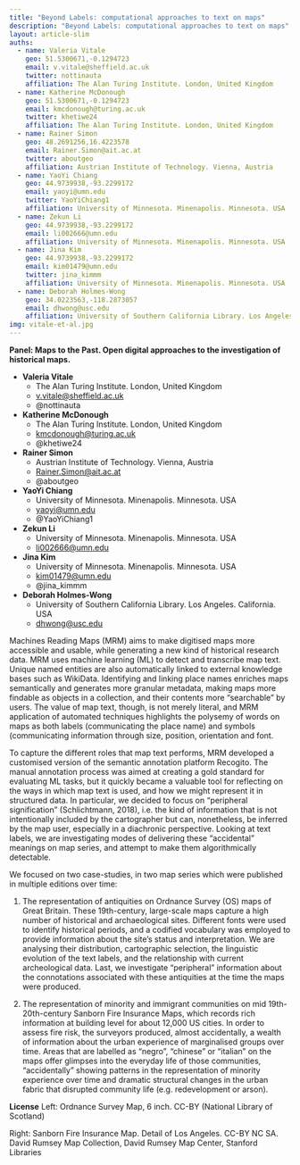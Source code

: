 ```yaml
---
title: "Beyond Labels: computational approaches to text on maps"
description: "Beyond Labels: computational approaches to text on maps"
layout: article-slim
auths:
  - name: Valeria Vitale
    geo: 51.5300671,-0.1294723
    email: v.vitale@sheffield.ac.uk
    twitter: nottinauta
    affiliation: The Alan Turing Institute. London, United Kingdom
  - name: Katherine McDonough
    geo: 51.5300671,-0.1294723
    email: kmcdonough@turing.ac.uk
    twitter: khetiwe24
    affiliation: The Alan Turing Institute. London, United Kingdom
  - name: Rainer Simon
    geo: 48.2691256,16.4223578
    email: Rainer.Simon@ait.ac.at
    twitter: aboutgeo
    affiliation: Austrian Institute of Technology. Vienna, Austria
  - name: YaoYi Chiang
    geo: 44.9739938,-93.2299172
    email: yaoyi@umn.edu
    twitter: YaoYiChiang1
    affiliation: University of Minnesota. Minenapolis. Minnesota. USA
  - name: Zekun Li
    geo: 44.9739938,-93.2299172
    email: li002666@umn.edu
    affiliation: University of Minnesota. Minenapolis. Minnesota. USA
  - name: Jina Kim
    geo: 44.9739938,-93.2299172
    email: kim01479@umn.edu
    twitter: jina_kimmm
    affiliation: University of Minnesota. Minenapolis. Minnesota. USA
  - name: Deborah Holmes-Wong
    geo: 34.0223563,-118.2873057
    email: dhwong@usc.edu
    affiliation: University of Southern California Library. Los Angeles. California. USA
img: vitale-et-al.jpg
---
```



**Panel: Maps to the Past. Open digital approaches to the investigation of historical maps.**

- **Valeria Vitale** 
    - The Alan Turing Institute. London, United Kingdom
    - [v.vitale@sheffield.ac.uk](mailto:v.vitale@sheffield.ac.uk)
    - @nottinauta
- **Katherine McDonough**
    - The Alan Turing Institute. London, United Kingdom
    - [kmcdonough@turing.ac.uk](mailto:kmcdonough@turing.ac.uk)
    - @khetiwe24
- **Rainer Simon**
    - Austrian Institute of Technology. Vienna, Austria
    - [Rainer.Simon@ait.ac.at](mailto:Rainer.Simon@ait.ac.at)
    - @aboutgeo
- **YaoYi Chiang**
    - University of Minnesota. Minenapolis. Minnesota. USA
    - [yaoyi@umn.edu](mailto:yaoyi@umn.edu)
    - @YaoYiChiang1
- **Zekun Li**
    - University of Minnesota. Minenapolis. Minnesota. USA
    - [li002666@umn.edu](mailto:li002666@umn.edu)
- **Jina Kim**
    - University of Minnesota. Minenapolis. Minnesota. USA
    - [kim01479@umn.edu](mailto:kim01479@umn.edu)
    - @jina_kimmm
- **Deborah Holmes-Wong**
    - University of Southern California Library. Los Angeles. California. USA
    - [dhwong@usc.edu](mailto:dhwong@usc.edu)


Machines Reading Maps (MRM) aims to make digitised maps more accessible and usable, while generating a new kind of historical research data. MRM uses machine learning (ML) to detect and transcribe map text. Unique named entities are also automatically linked to external knowledge bases such as WikiData. Identifying and linking place names enriches maps semantically and generates more granular metadata, making maps more findable as objects in a collection, and their contents more “searchable” by users. The value of map text, though, is not merely literal, and MRM application of automated techniques highlights the polysemy of words on maps as both labels (communicating the place name) and symbols (communicating information through size, position, orientation and font.

To capture the different roles that map text performs, MRM developed a customised version of the semantic annotation platform Recogito. The manual annotation process was aimed at creating a gold standard for evaluating ML tasks, but it quickly became a valuable tool for reflecting on the ways in which map text is used, and how we might represent it in structured data. In particular, we decided to focus on “peripheral signification” (Schlichtmann, 2018), i.e. the kind of information that is not intentionally included by the cartographer but can, nonetheless, be inferred by the map user, especially in a diachronic perspective. Looking at text labels, we are investigating modes of delivering these “accidental” meanings on map series, and attempt to make them algorithmically detectable.


We focused on two case-studies, in two map series which were published in multiple editions over time:

1.  The representation of antiquities on Ordnance Survey (OS) maps of Great Britain. These 19th-century, large-scale maps capture a high number of historical and archaeological sites. Different fonts were used to identify historical periods, and a codified vocabulary was employed to provide information about the site’s status and interpretation. We are analysing their distribution, cartographic selection, the linguistic evolution of the text labels, and the relationship with current archeological data. Last, we investigate “peripheral” information about the connotations associated with these antiquities at the time the maps were produced.
    
2.  The representation of minority and immigrant communities on mid 19th-20th-century Sanborn Fire Insurance Maps, which records rich information at building level for about 12,000 US cities. In order to assess fire risk, the surveyors produced, almost accidentally, a wealth of information about the urban experience of marginalised groups over time. Areas that are labelled as “negro”, “chinese” or “italian” on the maps offer glimpses into the everyday life of those communities, “accidentally” showing patterns in the representation of minority experience over time and dramatic structural changes in the urban fabric that disrupted community life (e.g. redevelopment or arson).

**License**
Left: Ordnance Survey Map, 6 inch. CC-BY (National Library of Scotland)

Right: Sanborn Fire Insurance Map. Detail of Los Angeles. CC-BY NC SA. David Rumsey Map Collection, David Rumsey Map Center, Stanford Libraries
